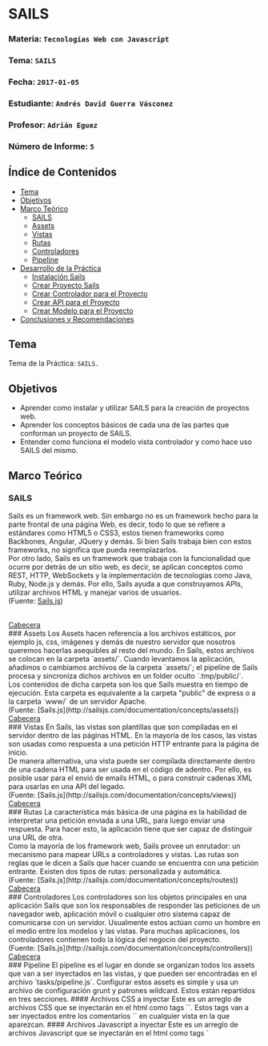 # SAILS

### Materia: `Tecnologías Web con Javascript`
### Tema: `SAILS`
### Fecha: `2017-01-05`
### Estudiante: `Andrés David Guerra Vásconez`
### Profesor: `Adrián Eguez`
### Número de Informe: `5`

<a name="Cabecera"></a>
## Índice de Contenidos
- <a href="#Tema">Tema</a>
- <a href="#Objetivos">Objetivos</a>
- <a href="#MarcoTeorico">Marco Teórico</a>
    * <a href="#SAILS">SAILS</a>
    * <a href="#Assets">Assets</a>
    * <a href="#Vistas">Vistas</a>
    * <a href="#Rutas">Rutas</a>
    * <a href="#Controladores">Controladores</a>
    * <a href="#Pipeline">Pipeline</a>
- <a href="#Desarrollo">Desarrollo de la Práctica</a>
    * <a href="#Instalacion">Instalación Sails</a>
    * <a href="#Proyecto">Crear Proyecto Sails</a>
    * <a href="#Controlador">Crear Controlador para el Proyecto</a>
    * <a href="#API">Crear API para el Proyecto</a>
    * <a href="#Modelo">Crear Modelo para el Proyecto</a>
- <a href="#ConRec">Conclusiones y Recomendaciones</a>
    
<a name="Tema"></a>
## Tema
Tema de la Práctica: `SAILS.`

<a name="Objetivos"></a>
## Objetivos
- Aprender como instalar y utilizar SAILS para la creación de proyectos web.
- Aprender los conceptos básicos de cada una de las partes que conforman un proyecto de SAILS.
- Entender como funciona el modelo vista controlador y como hace uso SAILS del mismo.

<a name="MarcoTeorico"></a>
## Marco Teórico
<a name="SAILS"></a>
### SAILS
Sails es un framework web. Sin embargo no es un framework hecho para la parte frontal de una página Web, es decir, todo lo que se refiere a estándares como HTML5 o CSS3, estos tienen frameworks como Backbones, Angular, JQuery y demás. Si bien Sails trabaja bien con estos frameworks, no significa que pueda reemplazarlos.
<br>
Por otro lado, Sails es un framework que trabaja con la funcionalidad que ocurre por detrás de un sitio web, es decir, se aplican conceptos como REST, HTTP, WebSockets y la implementación de tecnologías como Java, Ruby, Node.js y demás. Por ello, Sails ayuda a que construyamos APIs, utilizar archivos HTML y manejar varios de usuarios.
<br>
(Fuente: [Sails.js](http://sailsjs.com/whats-that))

<br>
<a href="#Cabecera">Cabecera</a>

<br>
<a name="Assets"></a>
### Assets
Los Assets hacen referencia a los archivos estáticos, por ejemplo js, css, imágenes y demás de nuestro servidor que nosotros queremos hacerlas asequibles al resto del mundo. En Sails, estos archivos se colocan en la carpeta `assets/`. Cuando levantamos la aplicación, añadimos o cambiamos archivos de la carpeta `assets/`; el pipeline de Sails procesa y sincroniza dichos archivos en un folder oculto `.tmp/public/`.
<br>
Los contenidos de dicha carpeta son los que Sails muestra en tiempo de ejecución. Esta carpeta es equivalente a la carpeta "public" de express o a la carpeta `www/` de un servidor Apache.
<br>
(Fuente: [Sails.js](http://sailsjs.com/documentation/concepts/assets))

<br>
<a href="#Cabecera">Cabecera</a>

<br>
<a name="Vistas"></a>
### Vistas
En Sails, las vistas son plantillas que son compiladas en el servidor dentro de las páginas HTML. En la mayoría de los casos, las vistas son usadas como respuesta a una petición HTTP entrante para la página de inicio.
<br>
De manera alternativa, una vista puede ser compilada directamente dentro de una cadena HTML para ser usada en el código de adentro. Por ello, es posible usar para el envió de emails HTML, o para construir cadenas XML para usarlas en una API del legado.
<br>
(Fuente: [Sails.js](http://sailsjs.com/documentation/concepts/views))

<br>
<a href="#Cabecera">Cabecera</a>

<br>
<a name="Rutas"></a>
### Rutas
La característica más básica de una página es la habilidad de interpretar una petición enviada a una URL, para luego enviar una respuesta. Para hacer esto, la aplicación tiene que ser capaz de distinguir una URL de otra.
<br>
Como la mayoría de los framework web, Sails provee un enrutador: un mecanismo para mapear URLs a controladores y vistas. Las rutas son reglas que le dicen a Sails que hacer cuando se encuentra con una petición entrante. Existen dos tipos de rutas: personalizada y automática.
<br>
(Fuente: [Sails.js](http://sailsjs.com/documentation/concepts/routes))

<br>
<a href="#Cabecera">Cabecera</a>

<br>
<a name="Controladores"></a>
### Controladores
Los controladores son los objetos principales en una aplicación Sails que son los responsables de responder las peticiones de un navegador web, aplicación móvil o cualquier otro sistema capaz de comunicarse con un servidor. Usualmente estos actúan como un hombre en el medio entre los modelos y las vistas. Para muchas aplicaciones, los controladores contienen todo la lógica del negocio del proyecto.
<br>
(Fuente: [Sails.js](http://sailsjs.com/documentation/concepts/controllers))

<br>
<a href="#Cabecera">Cabecera</a>

<br>
<a name="Pipeline"></a>
### Pipeline
El pipeline es el lugar en donde se organizan todos los assets que van a ser inyectados en las vistas, y que pueden ser encontradas en el archivo `tasks/pipeline.js`. Configurar estos assets es simple y usa un archivo de configuración grunt y patrones wildcard. Estos están repartidos en tres secciones.
#### Archivos CSS a inyectar
Este es un arreglo de archivos CSS que se inyectarán en el html como tags `<link>`. Estos tags van a ser inyectados entre los comentarios `<!--STYLES--><!--STYLES END-->` en cualquier vista en la que aparezcan.
#### Archivos Javascript a inyectar
Este es un arreglo de archivos Javascript que se inyectarán en el html como tags `<script>`. Estos tags van a ser inyectados entre los comentarios `<!--SCRIPTS--><!--SCRIPTS END-->` en cualquier vista en la que aparezcan. Los archivos se colocan en el orden en el que están en el arreglo.
#### Archivos de Plantilla a inyectar
Este es un arreglo de archivos HTML que serán compilados en una función jst y colocados en un archivo jst.js. Este archivo entonces es colocado en un tag `<script>` entre los comentarios `<!--TEMPLATES--><!--TEMPLATES END-->` en el html.
<br>
(Fuente: [Sails.js](http://sailsjs.com/documentation/concepts/assets/task-automation))

<br>
<a href="#Cabecera">Cabecera</a>

<a name="Desarrollo"></a>
## Desarrollo de la Práctica
